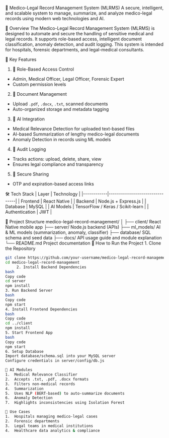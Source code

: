 🏥 Medico-Legal Record Management System (MLRMS)
A secure, intelligent, and scalable system to manage, summarize, and analyze medico-legal records using modern web technologies and AI.

📌 Overview
The  Medico-Legal Record Management System (MLRMS)  is designed to automate and secure the handling of sensitive medical and legal records. It supports role-based access, intelligent document classification, anomaly detection, and audit logging. This system is intended for hospitals, forensic departments, and legal-medical consultants.

🚀 Key Features
1. 🔐 Role-Based Access Control
  - Admin, Medical Officer, Legal Officer, Forensic Expert
  - Custom permission levels
2. 📁 Document Management
  - Upload `.pdf`, `.docx`, `.txt`, scanned documents
  - Auto-organized storage and metadata tagging
3. 🧠 AI Integration
  - Medical Relevance Detection  for uploaded text-based files
  -  AI-based Summarization  of lengthy medico-legal documents
  -  Anomaly Detection  in records using ML models
4.  🧾  Audit Logging 
  - Tracks actions: upload, delete, share, view
  - Ensures legal compliance and transparency
5.  🔗  Secure Sharing 
  - OTP and expiration-based access links

🛠️ Tech Stack
| Layer      | Technology                     |
|------------|--------------------------------|
| Frontend   | React Native                   |
| Backend    | Node.js + Express.js           |
| Database   | MySQL                          |
| AI Models  | TensorFlow / Keras / Scikit-learn |
| Authentication | JWT                        |

📂 Project Structure
medico-legal-record-management/
│
├── client/    React Native mobile app
├── server/    Node.js backend (APIs)
├── ml_models/    AI & ML models (summarization, anomaly, classifier)
├── database/    SQL schema and seed data
├── docs/    API usage guide and module explanation
└── README.md    Project documentation
🧪 How to Run the Project
     1. Clone the Repository
```bash
git clone https://github.com/your-username/medico-legal-record-management.git
cd medico-legal-record-management  
     2. Install Backend Dependencies
bash
Copy code
cd server
npm install
3. Run Backend Server
bash
Copy code
npm start
4. Install Frontend Dependencies
bash
Copy code
cd ../client
npm install
5. Start Frontend App
bash
Copy code
npm start
6. Setup Database
Import database/schema.sql into your MySQL server
Configure credentials in server/config/db.js

🤖 AI Modules
1.	Medical Relevance Classifier
2.	Accepts .txt, .pdf, .docx formats
3.	Filters non-medical records
4.	Summarization
5.	Uses NLP (BERT-based) to auto-summarize documents
6.	Anomaly Detection
7.	Highlights inconsistencies using Isolation Forest

📌 Use Cases
1.	Hospitals managing medico-legal cases
2.	Forensic departments
3.	Legal teams in medical institutions
4.	Healthcare data analytics & compliance

